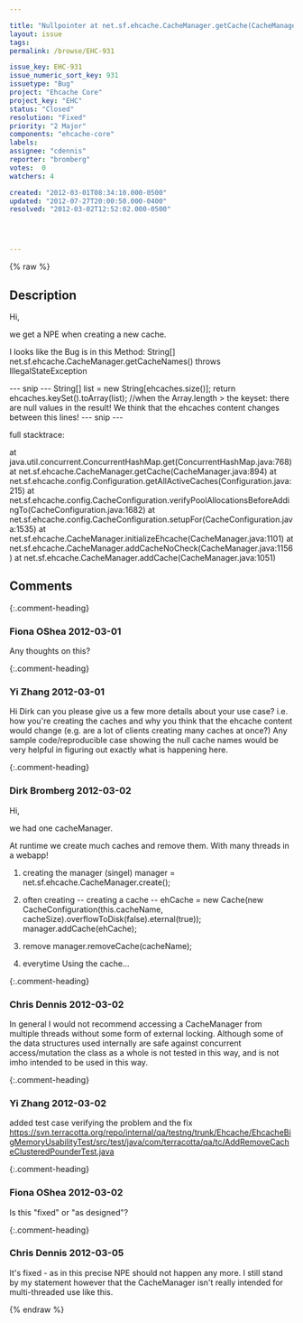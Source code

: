 ```yaml
---

title: "Nullpointer at net.sf.ehcache.CacheManager.getCache(CacheManager.java:894)"
layout: issue
tags: 
permalink: /browse/EHC-931

issue_key: EHC-931
issue_numeric_sort_key: 931
issuetype: "Bug"
project: "Ehcache Core"
project_key: "EHC"
status: "Closed"
resolution: "Fixed"
priority: "2 Major"
components: "ehcache-core"
labels: 
assignee: "cdennis"
reporter: "bromberg"
votes:  0
watchers: 4

created: "2012-03-01T08:34:10.000-0500"
updated: "2012-07-27T20:00:50.000-0400"
resolved: "2012-03-02T12:52:02.000-0500"




---
```


{% raw %}

## Description

<div markdown="1" class="description">

Hi, 

we get a NPE when creating a new cache.

I looks like the Bug is in this Method:
String[] net.sf.ehcache.CacheManager.getCacheNames() throws IllegalStateException

--- snip ---
 String[] list = new String[ehcaches.size()];
        return ehcaches.keySet().toArray(list); //when the Array.length > the keyset: there are null values in the result! We think that the ehcaches content changes between this lines!
--- snip --- 





full stacktrace:

 at java.util.concurrent.ConcurrentHashMap.get(ConcurrentHashMap.java:768)
                at net.sf.ehcache.CacheManager.getCache(CacheManager.java:894)
                at net.sf.ehcache.config.Configuration.getAllActiveCaches(Configuration.java:215)
                at net.sf.ehcache.config.CacheConfiguration.verifyPoolAllocationsBeforeAddingTo(CacheConfiguration.java:1682)
                at net.sf.ehcache.config.CacheConfiguration.setupFor(CacheConfiguration.java:1535)
                at net.sf.ehcache.CacheManager.initializeEhcache(CacheManager.java:1101)
                at net.sf.ehcache.CacheManager.addCacheNoCheck(CacheManager.java:1156)
                at net.sf.ehcache.CacheManager.addCache(CacheManager.java:1051)

</div>

## Comments


{:.comment-heading}
### **Fiona OShea** <span class="date">2012-03-01</span>

<div markdown="1" class="comment">

Any thoughts on this?

</div>


{:.comment-heading}
### **Yi Zhang** <span class="date">2012-03-01</span>

<div markdown="1" class="comment">

Hi Dirk can you please give us a few more details about your use case?
i.e. how you're creating the caches and why you think that the ehcache content would change (e.g. are a lot of clients creating many caches at once?)
Any sample code/reproducible case showing the null cache names would be very helpful in figuring out exactly what is happening here.


</div>


{:.comment-heading}
### **Dirk Bromberg** <span class="date">2012-03-02</span>

<div markdown="1" class="comment">

Hi,

we had one cacheManager.

At runtime we create much caches and remove them.
With many threads in a webapp!

1. creating the manager (singel)
manager =  net.sf.ehcache.CacheManager.create();


2. often creating
-- creating a cache --
ehCache = new Cache(new CacheConfiguration(this.cacheName, cacheSize).overflowToDisk(false).eternal(true));
manager.addCache(ehCache);


3. remove
manager.removeCache(cacheName);


4. everytime 
Using the cache...


</div>


{:.comment-heading}
### **Chris Dennis** <span class="date">2012-03-02</span>

<div markdown="1" class="comment">

In general I would not recommend accessing a CacheManager from multiple threads without some form of external locking.  Although some of the data structures used internally are safe against concurrent access/mutation the class as a whole is not tested in this way, and is not imho intended to be used in this way.

</div>


{:.comment-heading}
### **Yi Zhang** <span class="date">2012-03-02</span>

<div markdown="1" class="comment">

added test case verifying the problem and the fix
https://svn.terracotta.org/repo/internal/qa/testng/trunk/Ehcache/EhcacheBigMemoryUsabilityTest/src/test/java/com/terracotta/qa/tc/AddRemoveCacheClusteredPounderTest.java

</div>


{:.comment-heading}
### **Fiona OShea** <span class="date">2012-03-02</span>

<div markdown="1" class="comment">

Is this "fixed" or "as designed"?

</div>


{:.comment-heading}
### **Chris Dennis** <span class="date">2012-03-05</span>

<div markdown="1" class="comment">

It's fixed - as in this precise NPE should not happen any more.  I still stand by my statement however that the CacheManager isn't really intended for multi-threaded use like this.

</div>



{% endraw %}
